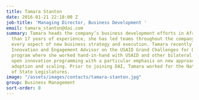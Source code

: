 ```yaml
---
title: Tamara Stanton
date: 2016-01-21 22:18:00 Z
job-title: 'Managing Director, Business Development '
email: tamara_stanton@dai.com
summary: Tamara heads the company’s business development efforts in Africa. With more
  than 17 years of experience, she has led teams throughout the company to support
  every aspect of new business strategy and execution. Tamara recently served as the
  Innovation and Engagement Advisor on the USAID Grand Challenges for Development
  program where she worked hand-in-hand with USAID and other bilateral donors to develop
  open innovation programming with a particular emphasis on new approaches to improve
  adoption and scaling. Prior to joining DAI, Tamara worked for the National Conference
  of State Legislatures.
image: "/assets/images/contacts/tamara-stanton.jpg"
group: Business Management
sort-order: 0
---
```


